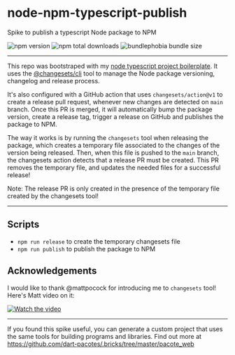 # node-npm-typescript-publish

Spike to publish a typescript Node package to NPM

![npm version](https://badgen.net/npm/v/npm-typescript-publish) ![npm total downloads](https://badgen.net/npm/dt/npm-typescript-publish) ![bundlephobia bundle size](https://badgen.net/bundlephobia/min/npm-typescript-publish)

---

This repo was bootstraped with my [node typescript project boilerplate](https://github.com/freitas-labs/node-npm-typescript-prettier-eslint-jest-hotreload-hooks). It uses the [@changesets/cli](https://github.com/changesets/changesets) tool to manage the Node package versioning, changelog and release process.

It's also configured with a GitHub action that uses `changesets/action@v1` to create a release pull request, whenever new changes are detected on `main` branch. Once this PR is merged, it will automatically bump the package version, create a release tag, trigger a release on GitHub and publishes the package to NPM.

The way it works is by running the `changesets` tool when releasing the package, which creates a temporary file associated to the changes of the version being released. Then, when this file is pushed to the `main` branch, the changesets action detects that a release PR must be created. This PR removes the temporary file, and updates the needed files for a successful release!

Note: The release PR is only created in the presence of the temporary file created by the changesets tool!

---

## Scripts

- `npm run release` to create the temporary changesets file
- `npm run publish` to publish the package to NPM

## Acknowledgements

I would like to thank @mattpocock for introducing me to `changesets` tool! Here's Matt video on it:

[![Watch the video](https://img.youtube.com/vi/eh89VE3Mk5g/hqdefault.jpg)](https://youtu.be/eh89VE3Mk5g)

---

If you found this spike useful, you can generate a custom project that uses the same tools for building programs and libraries. Find out more at https://github.com/dart-pacotes/.bricks/tree/master/pacote_web
